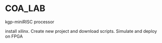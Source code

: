 # COA_LAB
kgp-miniRISC processor

install xilinx. Create new project and download scripts. Simulate and deploy on FPGA
